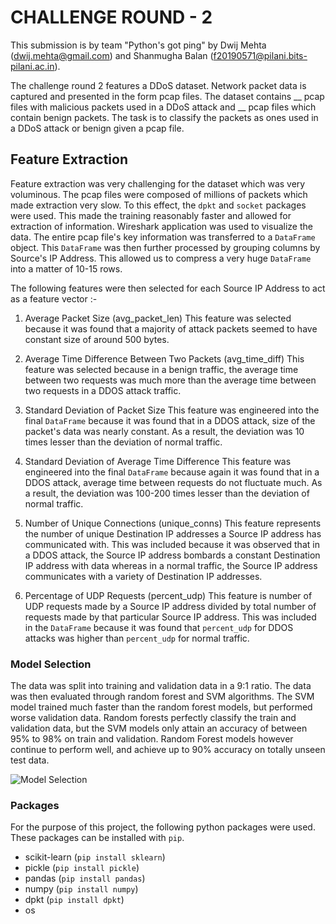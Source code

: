 # CHALLENGE ROUND - 2

This submission is by team "Python's got ping" by Dwij Mehta (dwij.mehta@gmail.com) and Shanmugha Balan (f20190571@pilani.bits-pilani.ac.in).

The challenge round 2 features a DDoS dataset. Network packet data is captured and presented in the form pcap files. The dataset contains __ pcap files with malicious packets used in a DDoS attack and __ pcap files which contain benign packets. The task is to classify the packets as ones used in a DDoS attack or benign given a pcap file. 

## Feature Extraction
Feature extraction was very challenging for the dataset which was very voluminous. The pcap files were composed of millions of packets which made extraction very slow. To this effect, the `dpkt` and `socket` packages were used. This made the training reasonably faster and allowed for extraction of information. Wireshark application was used to visualize the data. The entire pcap file's key information was transferred to a `DataFrame` object. This `DataFrame` was then further processed by grouping columns by Source's IP Address. This allowed us to compress a very huge `DataFrame` into a matter of 10-15 rows. 

The following features were then selected for each Source IP Address to act as a feature vector :-
1. Average Packet Size (avg_packet_len)
This feature was selected because it was found that a majority of attack packets seemed to have constant size of around 500 bytes. 

2. Average Time Difference Between Two Packets (avg_time_diff)
This feature was selected because in a benign traffic, the average time between two requests was much more than the average time between two requests in a DDOS attack traffic.

3. Standard Deviation of Packet Size
This feature was engineered into the final `DataFrame` because it was found that in a DDOS attack, size of the packet's data was nearly constant. As a result, the deviation was 10 times lesser than the deviation of normal traffic.

4. Standard Deviation of Average Time Difference
This feature was engineered into the final `DataFrame` because again it was found that in a DDOS attack, average time between requests do not fluctuate much. As a result, the deviation was 100-200 times lesser than the deviation of normal traffic.

5. Number of Unique Connections (unique_conns)
This feature represents the number of unique Destination IP addresses a Source IP address has communicated with. This was included because it was observed that in a DDOS attack, the Source IP address bombards a constant Destination IP address with data whereas in a normal traffic, the Source IP address communicates with a variety of Destination IP addresses.

6. Percentage of UDP Requests (percent_udp)
This feature is number of UDP requests made by a Source IP address divided by total number of requests made by that particular Source IP address. This was included in the `DataFrame` because it was found that `percent_udp` for DDOS attacks was higher than `percent_udp` for normal traffic.

### Model Selection
The data was split into training and validation data in a 9:1 ratio. The data was then evaluated through random forest and SVM algorithms. The SVM model trained much faster than the random forest models, but performed worse validation data. Random forests perfectly classify the train and validation data, but the SVM models only attain an accuracy of between 95% to 98% on train and validation. Random Forest models however continue to perform well, and achieve up to 90% accuracy on totally unseen test data.

![Model Selection](https://raw.githubusercontent.com/sbalan7/HCL-Hack-IITK-2020/tree/master/Challenge-Round-2/Images/model_selection.png)


### Packages
For the purpose of this project, the following python packages were used. These packages can be installed with `pip`.

* scikit-learn (`pip install sklearn`)
* pickle (`pip install pickle`)
* pandas (`pip install pandas`)
* numpy (`pip install numpy`)
* dpkt (`pip install dpkt`)
* os 
